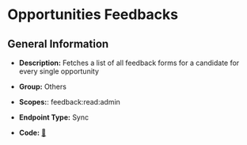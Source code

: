 # Opportunities Feedbacks

## General Information

- **Description:** Fetches a list of all feedback forms for a candidate for every single opportunity

- **Group:** Others
- **Scopes:**: feedback:read:admin
- **Endpoint Type:** Sync
- **Code:** [🔗](https://github.com/NangoHQ/integration-templates/tree/main/integrations/lever-sandbox/syncs/opportunities-feedbacks.ts)
